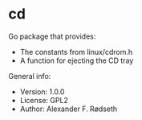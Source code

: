 # cd

Go package that provides:

* The constants from linux/cdrom.h
* A function for ejecting the CD tray

General info:

* Version: 1.0.0
* License: GPL2
* Author: Alexander F. Rødseth
